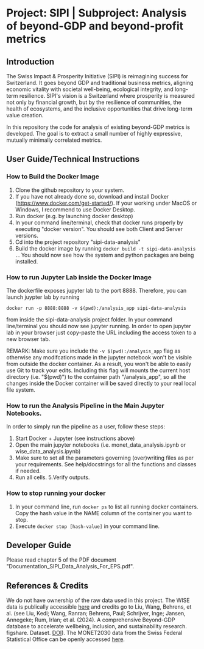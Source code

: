 # Project: SIPI | Subproject: Analysis of beyond-GDP and beyond-profit metrics

## Introduction
The Swiss Impact & Prosperity Initiative (SIPI) is reimagining success for Switzerland. It goes beyond GDP and traditional business metrics, aligning economic vitality with societal well-being, ecological integrity, and long-term resilience. SIPI's vision is a Switzerland where prosperity is measured not only by financial growth, but by the resilience of communities, the health of ecosystems, and the inclusive opportunities that drive long-term value creation.

In this repository the code for analysis of existing beyond-GDP metrics is developed. The goal is to extract a small number of highly expressive, mutually minimally correlated metrics.

## User Guide/Technical Instructions
### How to Build the Docker Image
1. Clone the github repository to your system.
2. If you have not already done so, download and install Docker (https://www.docker.com/get-started/). If your working under MacOS or Windows, I recommend to use Docker Desktop.
3. Run docker (e.g. by launching docker desktop)
4. In your command line/terminal, check that docker runs properly by executing "docker version". You should see both Client and Server versions.
5. Cd into the project repository "sipi-data-analysis"
6. Build the docker image by running ```docker build -t sipi-data-analysis .```. You should now see how the system and python packages are being installed.

### How to run Jupyter Lab inside the Docker Image
The dockerfile exposes jupyter lab to the port 8888. Therefore, you can launch juypter lab by running

```docker run -p 8888:8888 -v $(pwd):/analysis_app sipi-data-analysis```

from inside the sipi-data-analysis project folder. In your command line/terminal you should now see jupyter running. In order to open jupyter lab in your browser just copy-paste the URL including the access token to a new browser tab.

REMARK: Make sure you include the ```-v $(pwd):/analysis_app``` flag as otherwise any modifcations made in the jupyter notebook won't be visible from outside the docker container. As a result, you won't be able to easily use Git to track your edits. Including this flag will mounts the current host directory (i.e. "$(pwd)") to the container path "/analysis_app", so all the changes inside the Docker container will be saved directly to your real local file system.

### How to run the Analysis Pipeline in the Main Jupyter Notebooks.
In order to simply run the pipeline as a user, follow these steps:

1. Start Docker + Jupyter (see instructions above)
2. Open the main jupyter notebooks (i.e. monet_data_analysis.ipynb or wise_data_analysis.ipynb) 
3. Make sure to set all the parameters governing (over)writing files as per your requirements. See help/docstrings for all the functions and classes if needed.
4. Run all cells.
5.Verify outputs.

### How to stop running your docker
1. In your command line, run `docker ps` to list all running docker containers. Copy the hash value in the NAME column of the container you want to stop.
2. Execute `docker stop [hash-value]` in your command line.

## Developer Guide
Please read chapter 5 of the PDF document "Documentation_SIPI_Data_Analysis_For_EPS.pdf".

## References & Credits
We do not have ownership of the raw data used in this project. The WISE data is publically accessible [here](https://springernature.figshare.com/articles/dataset/A_comprehensive_Beyond-GDP_database_to_accelerate_wellbeing_inclusion_and_sustainability_research/26970415?file=49085821) and credits go to Liu, Wang, Behrens, et al. (see Liu, Kedi; Wang, Ranran; Behrens, Paul; Schrijver, Inge; Jansen, Annegeke; Rum, Irlan; et al. (2024). A comprehensive Beyond-GDP database to accelerate wellbeing, inclusion, and sustainability research. figshare. Dataset. [DOI](https://doi.org/10.6084/m9.figshare.26970415.v1)). The MONET2030 data from the Swiss Federal Statistical Office can be openly accessed [here](https://www.bfs.admin.ch/bfs/en/home/statistics/sustainable-development/monet-2030/all-indicators.html).
